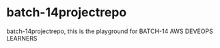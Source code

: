# batch-14projectrepo
batch-14projectrepo, this is the playground for BATCH-14 AWS DEVEOPS LEARNERS
